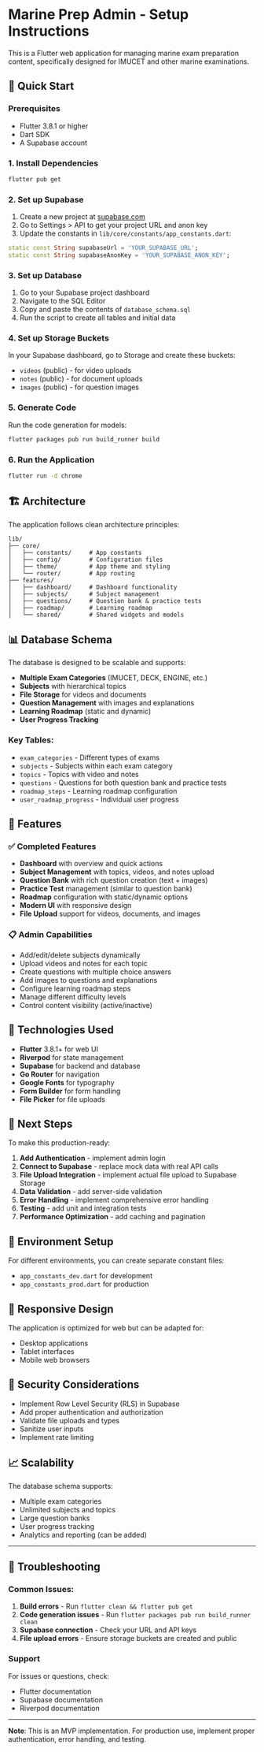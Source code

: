 # Marine Prep Admin - Setup Instructions

This is a Flutter web application for managing marine exam preparation content, specifically designed for IMUCET and other marine examinations.

## 🚀 Quick Start

### Prerequisites

- Flutter 3.8.1 or higher
- Dart SDK
- A Supabase account

### 1. Install Dependencies

```bash
flutter pub get
```

### 2. Set up Supabase

1. Create a new project at [supabase.com](https://supabase.com)
2. Go to Settings > API to get your project URL and anon key
3. Update the constants in `lib/core/constants/app_constants.dart`:

```dart
static const String supabaseUrl = 'YOUR_SUPABASE_URL';
static const String supabaseAnonKey = 'YOUR_SUPABASE_ANON_KEY';
```

### 3. Set up Database

1. Go to your Supabase project dashboard
2. Navigate to the SQL Editor
3. Copy and paste the contents of `database_schema.sql`
4. Run the script to create all tables and initial data

### 4. Set up Storage Buckets

In your Supabase dashboard, go to Storage and create these buckets:

- `videos` (public) - for video uploads
- `notes` (public) - for document uploads  
- `images` (public) - for question images

### 5. Generate Code

Run the code generation for models:

```bash
flutter packages pub run build_runner build
```

### 6. Run the Application

```bash
flutter run -d chrome
```

## 🏗️ Architecture

The application follows clean architecture principles:

```
lib/
├── core/
│   ├── constants/     # App constants
│   ├── config/        # Configuration files
│   ├── theme/         # App theme and styling
│   └── router/        # App routing
├── features/
│   ├── dashboard/     # Dashboard functionality
│   ├── subjects/      # Subject management
│   ├── questions/     # Question bank & practice tests
│   ├── roadmap/       # Learning roadmap
│   └── shared/        # Shared widgets and models
```

## 📊 Database Schema

The database is designed to be scalable and supports:

- **Multiple Exam Categories** (IMUCET, DECK, ENGINE, etc.)
- **Subjects** with hierarchical topics
- **File Storage** for videos and documents
- **Question Management** with images and explanations
- **Learning Roadmap** (static and dynamic)
- **User Progress Tracking**

### Key Tables:

- `exam_categories` - Different types of exams
- `subjects` - Subjects within each exam category
- `topics` - Topics with video and notes
- `questions` - Questions for both question bank and practice tests
- `roadmap_steps` - Learning roadmap configuration
- `user_roadmap_progress` - Individual user progress

## 🎨 Features

### ✅ Completed Features

- **Dashboard** with overview and quick actions
- **Subject Management** with topics, videos, and notes upload
- **Question Bank** with rich question creation (text + images)
- **Practice Test** management (similar to question bank)
- **Roadmap** configuration with static/dynamic options
- **Modern UI** with responsive design
- **File Upload** support for videos, documents, and images

### 📋 Admin Capabilities

- Add/edit/delete subjects dynamically
- Upload videos and notes for each topic
- Create questions with multiple choice answers
- Add images to questions and explanations
- Configure learning roadmap steps
- Manage different difficulty levels
- Control content visibility (active/inactive)

## 🔧 Technologies Used

- **Flutter** 3.8.1+ for web UI
- **Riverpod** for state management
- **Supabase** for backend and database
- **Go Router** for navigation
- **Google Fonts** for typography
- **Form Builder** for form handling
- **File Picker** for file uploads

## 🎯 Next Steps

To make this production-ready:

1. **Add Authentication** - implement admin login
2. **Connect to Supabase** - replace mock data with real API calls
3. **File Upload Integration** - implement actual file upload to Supabase Storage
4. **Data Validation** - add server-side validation
5. **Error Handling** - implement comprehensive error handling
6. **Testing** - add unit and integration tests
7. **Performance Optimization** - add caching and pagination

## 🚦 Environment Setup

For different environments, you can create separate constant files:

- `app_constants_dev.dart` for development
- `app_constants_prod.dart` for production

## 📱 Responsive Design

The application is optimized for web but can be adapted for:
- Desktop applications
- Tablet interfaces
- Mobile web browsers

## 🔐 Security Considerations

- Implement Row Level Security (RLS) in Supabase
- Add proper authentication and authorization
- Validate file uploads and types
- Sanitize user inputs
- Implement rate limiting

## 📈 Scalability

The database schema supports:
- Multiple exam categories
- Unlimited subjects and topics
- Large question banks
- User progress tracking
- Analytics and reporting (can be added)

---

## 🐛 Troubleshooting

### Common Issues:

1. **Build errors** - Run `flutter clean && flutter pub get`
2. **Code generation issues** - Run `flutter packages pub run build_runner clean`
3. **Supabase connection** - Check your URL and API keys
4. **File upload errors** - Ensure storage buckets are created and public

### Support

For issues or questions, check:
- Flutter documentation
- Supabase documentation
- Riverpod documentation

---

**Note**: This is an MVP implementation. For production use, implement proper authentication, error handling, and testing.
